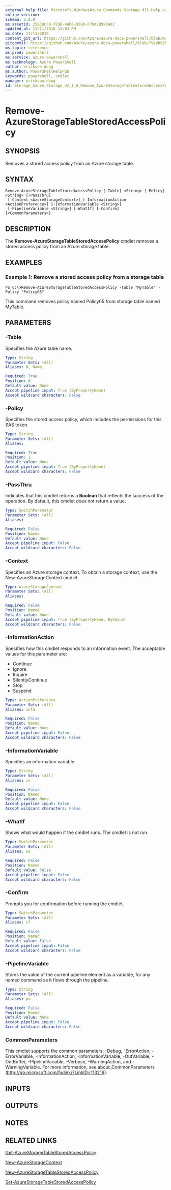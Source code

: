 ```yaml
---
external help file: Microsoft.WindowsAzure.Commands.Storage.dll-Help.xml
online version: 
schema: 2.0.0
ms.assetid: 258C0CF9-7E9B-44D6-928D-F784CB591A82
updated_at: 11/11/2016 11:03 PM
ms.date: 11/11/2016
content_git_url: https://github.com/Azure/azure-docs-powershell/blob/master/azureps-cmdlets-docs/Storage/Azure.Storage/v2.1.0/Remove-AzureStorageTableStoredAccessPolicy.md
gitcommit: https://github.com/Azure/azure-docs-powershell/blob/79eeb985ea480979357fb4695832a0c3d29a48bf/azureps-cmdlets-docs/Storage/Azure.Storage/v2.1.0/Remove-AzureStorageTableStoredAccessPolicy.md
ms.topic: reference
ms.prod: powershell
ms.service: azure-powershell
ms.technology: Azure PowerShell
author: erickson-doug
ms.author: PowerShellHelpPub
keywords: powershell, cmdlet
manager: erickson-doug
id: Storage_Azure_Storage_v2_1_0_Remove_AzureStorageTableStoredAccessPolicy_md
---
```


# Remove-AzureStorageTableStoredAccessPolicy

## SYNOPSIS
Removes a stored access policy from an Azure storage table.

## SYNTAX

```
Remove-AzureStorageTableStoredAccessPolicy [-Table] <String> [-Policy] <String> [-PassThru]
 [-Context <AzureStorageContext>] [-InformationAction <ActionPreference>] [-InformationVariable <String>]
 [-PipelineVariable <String>] [-WhatIf] [-Confirm] [<CommonParameters>]
```

## DESCRIPTION
The **Remove-AzureStorageTableStoredAccessPolicy** cmdlet removes a stored access policy from an Azure storage table.

## EXAMPLES

### Example 1: Remove a stored access policy from a storage table
```
PS C:\>Remove-AzureStorageTableStoredAccessPolicy -Table "MyTable" -Policy "Policy05"
```

This command removes policy named Policy05 from storage table named MyTable.

## PARAMETERS

### -Table
Specifies the Azure table name.

```yaml
Type: String
Parameter Sets: (All)
Aliases: N, Name

Required: True
Position: 0
Default value: None
Accept pipeline input: True (ByPropertyName)
Accept wildcard characters: False
```

### -Policy
Specifies the stored access policy, which includes the permissions for this SAS token.

```yaml
Type: String
Parameter Sets: (All)
Aliases:

Required: True
Position: 1
Default value: None
Accept pipeline input: True (ByPropertyName)
Accept wildcard characters: False
```

### -PassThru
Indicates that this cmdlet returns a **Boolean** that reflects the success of the operation.
By default, this cmdlet does not return a value.

```yaml
Type: SwitchParameter
Parameter Sets: (All)
Aliases:

Required: False
Position: Named
Default value: None
Accept pipeline input: False
Accept wildcard characters: False
```

### -Context
Specifies an Azure storage context.
To obtain a storage context, use the New-AzureStorageContext cmdlet.

```yaml
Type: AzureStorageContext
Parameter Sets: (All)
Aliases:

Required: False
Position: Named
Default value: None
Accept pipeline input: True (ByPropertyName, ByValue)
Accept wildcard characters: False
```

### -InformationAction
Specifies how this cmdlet responds to an information event.
The acceptable values for this parameter are:
* Continue
* Ignore
* Inquire
* SilentlyContinue
* Stop
* Suspend

```yaml
Type: ActionPreference
Parameter Sets: (All)
Aliases: infa

Required: False
Position: Named
Default value: None
Accept pipeline input: False
Accept wildcard characters: False
```

### -InformationVariable
Specifies an information variable.

```yaml
Type: String
Parameter Sets: (All)
Aliases: iv

Required: False
Position: Named
Default value: None
Accept pipeline input: False
Accept wildcard characters: False
```

### -WhatIf
Shows what would happen if the cmdlet runs.
The cmdlet is not run.

```yaml
Type: SwitchParameter
Parameter Sets: (All)
Aliases: wi

Required: False
Position: Named
Default value: False
Accept pipeline input: False
Accept wildcard characters: False
```

### -Confirm
Prompts you for confirmation before running the cmdlet.

```yaml
Type: SwitchParameter
Parameter Sets: (All)
Aliases: cf

Required: False
Position: Named
Default value: False
Accept pipeline input: False
Accept wildcard characters: False
```

### -PipelineVariable
Stores the value of the current pipeline element as a variable, for any named command as it flows through the pipeline.

```yaml
Type: String
Parameter Sets: (All)
Aliases: pv

Required: False
Position: Named
Default value: None
Accept pipeline input: False
Accept wildcard characters: False
```

### CommonParameters
This cmdlet supports the common parameters: -Debug, -ErrorAction, -ErrorVariable, -InformationAction, -InformationVariable, -OutVariable, -OutBuffer, -PipelineVariable, -Verbose, -WarningAction, and -WarningVariable. For more information, see about_CommonParameters (http://go.microsoft.com/fwlink/?LinkID=113216).

## INPUTS

## OUTPUTS

## NOTES

## RELATED LINKS

[Get-AzureStorageTableStoredAccessPolicy](xref:Storage/Azure.Storage/v2.1.0/Get-AzureStorageTableStoredAccessPolicy.md)

[New-AzureStorageContext](xref:Storage/Azure.Storage/v2.1.0/New-AzureStorageContext.md)

[New-AzureStorageTableStoredAccessPolicy](xref:Storage/Azure.Storage/v2.1.0/New-AzureStorageTableStoredAccessPolicy.md)

[Set-AzureStorageTableStoredAccessPolicy](xref:Storage/Azure.Storage/v2.1.0/Set-AzureStorageTableStoredAccessPolicy.md)
